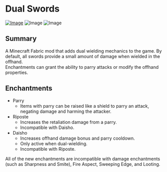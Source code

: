 # Dual Swords
[![Image](https://img.shields.io/badge/license-Apache2.0-orange?style=flat-square)](https://github.com/Provismet/Dual-Swords/blob/1.20/LICENSE)
![Image](https://img.shields.io/badge/environment-both-4caf50?style=flat-square)
![Image](https://img.shields.io/badge/mod%20loader-fabric-d64541?style=flat-square)

## Summary
A Minecraft Fabric mod that adds dual wielding mechanics to the game. By default, all swords provide a small amount of damage when wielded in the offhand.  
Enchantments can grant the ability to parry attacks or modify the offhand properties.

## Enchantments
- Parry 
  - Items with parry can be raised like a shield to parry an attack, negating damage and harming the attacker.  
- Riposte
  - Increases the retaliation damage from a parry.
  - Incompatible with Daisho.
- Daisho
  - Increases offhand damage bonus and parry cooldown.
  - Only active when dual-wielding.
  - Incompatible with Riposte.

All of the new enchantments are incompatible with damage enchantments (such as Sharpness and Smite), Fire Aspect, Sweeping Edge, and Looting.
